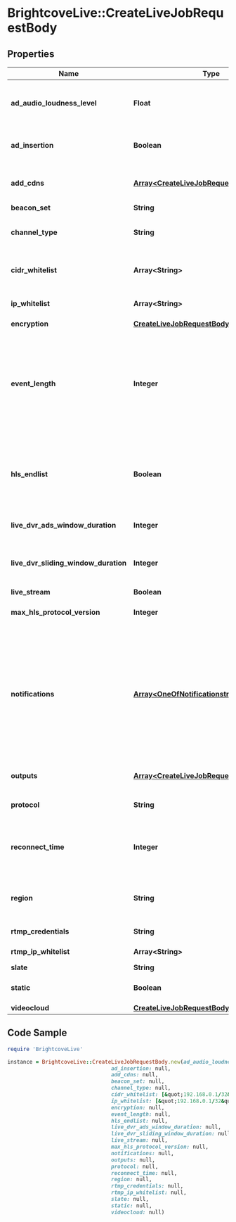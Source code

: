 # BrightcoveLive::CreateLiveJobRequestBody

## Properties

Name | Type | Description | Notes
------------ | ------------- | ------------- | -------------
**ad_audio_loudness_level** | **Float** | Adjust the loudness level of the audio. This is measured in LUFS and specified in dB. This is useful to set the output loudness level to conform to a standard (-23dB for EBU R.128) The recommended setting is -23. | [optional] 
**ad_insertion** | **Boolean** | Setting this parameter to true will enable server side ad insertion (SSAI) on the job. Current support includes, DFP, Freewheel, or any VAST 2.0/3.0 ad tags. | [optional] [default to false]
**add_cdns** | [**Array&lt;CreateLiveJobRequestBodyAddCdns&gt;**](CreateLiveJobRequestBodyAddCdns.md) | Array of additional CDN providers to be used for manifest generation. For each CDN provided, the manifest will be prepended accordingly | [optional] 
**beacon_set** | **String** | ID for a beacon set (for SSAI only). | [optional] 
**channel_type** | **String** | &#39;Indicates whether the job should be billed as &#x60;event&#x60; hours or a channel (&#x60;24x7&#x60;) - see [Channels and Event Hours](https://support.brightcove.com/overview-brightcove-live-api#Channels_and_hours).&#39; | [optional] [default to &#39;event&#39;]
**cidr_whitelist** | **Array&lt;String&gt;** | An array of [CIDR](https://en.wikipedia.org/wiki/Classless_Inter-Domain_Routing) blocks.  **Required for ALL jobs where &#x60;protocol&#x60; &#x3D; &#x60;rtp&#x60;, &#x60;rtp-fec&#x60;, or &#x60;srt&#x60;.**  This property is **not** allowed for RTMP jobs (API will return an error). | [optional] 
**ip_whitelist** | **Array&lt;String&gt;** | An array of IP addresses.  This property is **not** allowed for jobs where &#x60;protocol&#x60; &#x3D; &#x60;rtp&#x60;, &#x60;rtp-fec&#x60;, or &#x60;srt&#x60;. (API will return an error). | [optional] 
**encryption** | [**CreateLiveJobRequestBodyEncryption**](CreateLiveJobRequestBodyEncryption.md) |  | [optional] 
**event_length** | **Integer** | Used to preset and define an end time for the live event. At any point within the specified &#x60;event_length&#x60; you may reconnect to your stream. The &#x60;event_length&#x60; setting goes into effect as soon as streaming begins. In case the encoder stops, the live stream will be kept available for the **remainder** of the &#x60;event_length&#x60; or the &#x60;reconnect_time&#x60;, whichever is *greater* (so if &#x60;event_length&#x60; is not set, its value is &#x60;0&#x60;, and &#x60;reconnect_time&#x60; will determine how long the stream is kept available) | [optional] [default to 0]
**hls_endlist** | **Boolean** | Whether an &#x60;EXT-X-ENDLIST&#x60; tag should be added to the stream playlist when you stop the stream or the &#x60;reconnect_time&#x60; window has been reached. The &#x60;EXT-X-ENDLIST&#x60; tag indicates that no more Media Segments will be added to the Media Playlist file and helps prevent the player from displaying error messages when the stream stops. | [optional] [default to true]
**live_dvr_ads_window_duration** | **Integer** | Indicates the window in seconds, for which ads will be served on DVR playback, beyond which &#x60;slate&#x60; will be served on DVR playback. | [optional] [default to 100]
**live_dvr_sliding_window_duration** | **Integer** | The time, in seconds, to keep in the live DVR manifest. If the stream duration is longer than the window duration, segment references will be removed first in first out. **Note: for SSAI jobs, the limit is &#x60;7200&#x60;. | [optional] [default to 0]
**live_stream** | **Boolean** | Indicates that the job is a live streaming job. | 
**max_hls_protocol_version** | **Integer** | Sets the maximum HLS protocol version to use. Special features will be used as available. Default is &#x60;3&#x60;. | [optional] [default to 3]
**notifications** | [**Array&lt;OneOfNotificationstring&gt;**](OneOfNotificationstring.md) | &#39;Array of notification destination objects or strings - notifications defined here are for job-level events.  A notification will be sent to the destination when selected event occurs. You can use a simple string with a url: &amp;quot;http://log:pass@httpbin.org/post&amp;quot;, or you can use an object. See [Events](https://support.brightcove.com/live-api-notifications#Events) for an explanation of the events reported in &#x60;state_changed&#x60; notifications. &lt;br&gt; Retry strategy: In the event of a failed request to send a notification, the default retry strategy is to retry 50 times with an exponential delay between attempts: &lt;br&gt; &#x60;max_retry_times &#x3D; 50&#x60; &lt;br&gt; &#x60;delay_delta_s &#x3D; 5&#x60; &lt;br&gt; &#x60;next_retry &#x3D; now_s + retry_count * delay_delta_s&#x60;&#39; | [optional] 
**outputs** | [**Array&lt;CreateLiveJobRequestBodyOutputs&gt;**](CreateLiveJobRequestBodyOutputs.md) | Array of output specifications for live and VOD assets to be created from the live stream. | 
**protocol** | **String** | Specifies the input protocol that will be used - note that &#x60;rtmp&#x60; is for FLV input; the other protocols are for MPEG2-TS | [optional] [default to &#39;rtmp&#39;]
**reconnect_time** | **Integer** | The time, in seconds, to wait for a stream to reconnect to the encoder. If the encoder is disconnected, the live stream will be kept available for the full &#x60;reconnect_time&#x60; or for the **remainder** of the event length, whichever is greater. | [optional] [default to 1800]
**region** | **String** | AWS region - you can also specify region as the alias for a list set up for the account by Brightcove Support. See [Supported AWS Regions](https://support.brightcove.com/overview-brightcove-live-api#Support_aws_regions) for more details on the support in each region. | 
**rtmp_credentials** | **String** | The label for an RTMP credential to protect the RTMP stream | [optional] 
**rtmp_ip_whitelist** | **Array&lt;String&gt;** | Array of IP addresses white-listed for RTMP delivery | [optional] 
**slate** | **String** | Id for a set of slate assets | [optional] 
**static** | **Boolean** | Whether this is a static entry point (SEP) job | [optional] [default to false]
**videocloud** | [**CreateLiveJobRequestBodyVideocloud**](CreateLiveJobRequestBodyVideocloud.md) |  | [optional] 

## Code Sample

```ruby
require 'BrightcoveLive'

instance = BrightcoveLive::CreateLiveJobRequestBody.new(ad_audio_loudness_level: null,
                                 ad_insertion: null,
                                 add_cdns: null,
                                 beacon_set: null,
                                 channel_type: null,
                                 cidr_whitelist: [&quot;192.168.0.1/32&quot;],
                                 ip_whitelist: [&quot;192.168.0.1/32&quot;],
                                 encryption: null,
                                 event_length: null,
                                 hls_endlist: null,
                                 live_dvr_ads_window_duration: null,
                                 live_dvr_sliding_window_duration: null,
                                 live_stream: null,
                                 max_hls_protocol_version: null,
                                 notifications: null,
                                 outputs: null,
                                 protocol: null,
                                 reconnect_time: null,
                                 region: null,
                                 rtmp_credentials: null,
                                 rtmp_ip_whitelist: null,
                                 slate: null,
                                 static: null,
                                 videocloud: null)
```


